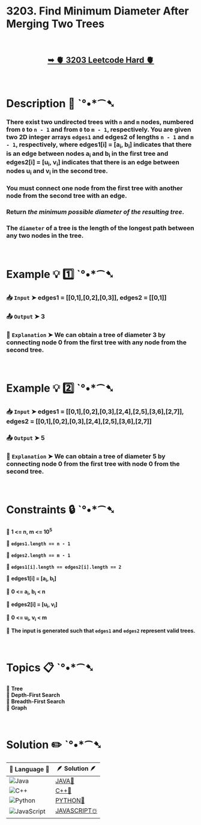 # 3203. Find Minimum Diameter After Merging Two Trees

</br>

<h2 align="center"> 

<a href="https://leetcode.com/problems/find-minimum-diameter-after-merging-two-trees/description/?envType=daily-question&envId=2024-12-24"><strong>➥ 🫀 3203 Leetcode Hard 🫀 </strong></a>
</h2>

</br>

# Description 📜 ˋ°•*⁀➷

### There exist two undirected trees with `n` and `m` nodes, numbered from `0` to `n - 1` and from `0` to `m - 1`, respectively. You are given two 2D integer arrays `edges1` and edges2 of lengths `n - 1` and `m - 1`, respectively, where edges1[i] = [a<sub>i</sub>, b<sub>i</sub>] indicates that there is an edge between nodes a<sub>i</sub> and b<sub>i</sub> in the first tree and edges2[i] = [u<sub>i</sub>, v<sub>i</sub>] indicates that there is an edge between nodes u<sub>i</sub> and v<sub>i</sub> in the second tree.

### You must connect one node from the first tree with another node from the second tree with an edge.

### Return *the minimum possible diameter of the resulting tree*.

### The `diameter` of a tree is the length of the longest path between any two nodes in the tree.

</br>

# Example 💡 1️⃣ ˋ°•*⁀➷

  ### 📥 `Input`  ➤ edges1 = [[0,1],[0,2],[0,3]], edges2 = [[0,1]]

  ### 📤 `Output`  ➤ 3

  ### 🔦 `Explanation`  ➤ We can obtain a tree of diameter 3 by connecting node 0 from the first tree with any node from the second tree.

</br>

# Example 💡 2️⃣ ˋ°•*⁀➷

  ### 📥 `Input` ➤ edges1 = [[0,1],[0,2],[0,3],[2,4],[2,5],[3,6],[2,7]], edges2 = [[0,1],[0,2],[0,3],[2,4],[2,5],[3,6],[2,7]]

  ### 📤 `Output`  ➤ 5

  ### 🔦 `Explanation` ➤ We can obtain a tree of diameter 5 by connecting node 0 from the first tree with node 0 from the second tree.

</br>

# Constraints 🔒 ˋ°•*⁀➷

🔹 **1 <= n, m <= 10<sup>5</sup>** </br>

🔹 **`edges1.length == n - 1`** </br>

🔹 **`edges2.length == m - 1`** </br>

🔹 **`edges1[i].length == edges2[i].length == 2`** </br>

🔹 **edges1[i] = [a<sub>i</sub>, b<sub>i</sub>]** </br>

🔹 **0 <= a<sub>i</sub>, b<sub>i</sub> < n** </br>

🔹 **edges2[i] = [u<sub>i</sub>, v<sub>i</sub>]** </br>

🔹 **0 <= u<sub>i</sub>, v<sub>i</sub> < m** </br>

🔹 **The input is generated such that `edges1` and `edges2` represent valid trees.** </br>

</br>

# Topics 📋 ˋ°•*⁀➷

🔸 **Tree**  </br>
🔸 **Depth-First Search**  </br>
🔸 **Breadth-First Search**  </br>
🔸 **Graph**  </br>

</br>

# Solution ✏️ ˋ°•*⁀➷

| 📒 Language 📒  | 🪶 Solution 🪶 |
| ------------- | ------------- |
|  ![Java](https://img.shields.io/badge/java-%23ED8B00.svg?style=for-the-badge&logo=openjdk&logoColor=white)  | [JAVA🍁]() |
|  ![C++](https://img.shields.io/badge/c++-%2300599C.svg?style=for-the-badge&logo=c%2B%2B&logoColor=white)  | [C++🎲]()  |
|  ![Python](https://img.shields.io/badge/python-3670A0?style=for-the-badge&logo=python&logoColor=ffdd54)    | [PYTHON🍰]() |
| ![JavaScript](https://img.shields.io/badge/javascript-%23323330.svg?style=for-the-badge&logo=javascript&logoColor=%23F7DF1E)   | [JAVASCRIPT☃️]() |
